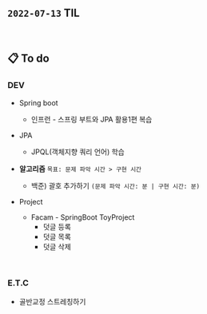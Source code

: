 ## `2022-07-13` TIL

<br>

## 📋 To do

### DEV
+ Spring boot
  + 인프런 - 스프링 부트와 JPA 활용1편 복습
+ JPA
  + JPQL(객체지향 쿼리 언어) 학습

+ **알고리즘** `목표: 문제 파악 시간 > 구현 시간`
  + 백준) 괄호 추가하기 `(문제 파악 시간: 분 | 구현 시간: 분)`
+ Project
  + Facam - SpringBoot ToyProject
    + 덧글 등록
    + 덧글 목록
    + 덧글 삭제
    
<br>


### E.T.C
+ 골반교정 스트레칭하기